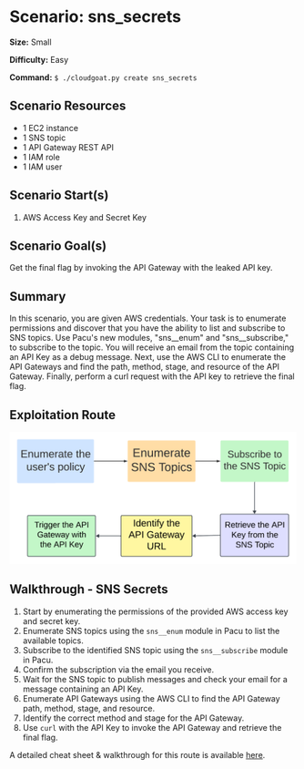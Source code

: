 # Scenario: sns_secrets

**Size:** Small

**Difficulty:** Easy

**Command:** `$ ./cloudgoat.py create sns_secrets`

## Scenario Resources

- 1 EC2 instance
- 1 SNS topic
- 1 API Gateway REST API
- 1 IAM role
- 1 IAM user

## Scenario Start(s)

1. AWS Access Key and Secret Key

## Scenario Goal(s)

Get the final flag by invoking the API Gateway with the leaked API key.

## Summary

In this scenario, you are given AWS credentials. Your task is to enumerate permissions and discover that you have the ability to list and subscribe to SNS topics. Use Pacu's new modules, "sns__enum" and "sns__subscribe," to subscribe to the topic. You will receive an email from the topic containing an API Key as a debug message. Next, use the AWS CLI to enumerate the API Gateways and find the path, method, stage, and resource of the API Gateway. Finally, perform a curl request with the API key to retrieve the final flag.

## Exploitation Route

![Lucidchart Diagram](exploitation_route.png "Exploitation Route")

## Walkthrough - SNS Secrets

1. Start by enumerating the permissions of the provided AWS access key and secret key.
2. Enumerate SNS topics using the `sns__enum` module in Pacu to list the available topics.
3. Subscribe to the identified SNS topic using the `sns__subscribe` module in Pacu.
4. Confirm the subscription via the email you receive.
5. Wait for the SNS topic to publish messages and check your email for a message containing an API Key.
6. Enumerate API Gateways using the AWS CLI to find the API Gateway path, method, stage, and resource.
7. Identify the correct method and stage for the API Gateway.
8. Use `curl` with the API Key to invoke the API Gateway and retrieve the final flag.

A detailed cheat sheet & walkthrough for this route is available [here](./cheat_sheet.md). 
